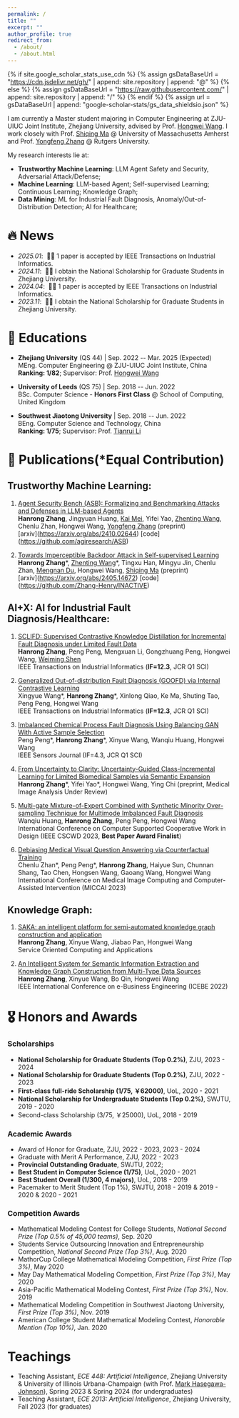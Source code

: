 ```yaml
---
permalink: /
title: ""
excerpt: ""
author_profile: true
redirect_from:
  - /about/
  - /about.html
---
```


{% if site.google_scholar_stats_use_cdn %}
{% assign gsDataBaseUrl = "https://cdn.jsdelivr.net/gh/" | append: site.repository | append: "@" %}
{% else %}
{% assign gsDataBaseUrl = "https://raw.githubusercontent.com/" | append: site.repository | append: "/" %}
{% endif %}
{% assign url = gsDataBaseUrl | append: "google-scholar-stats/gs_data_shieldsio.json" %}

<span class='anchor' id='about-me'></span>

I am currently a Master student majoring in Computer Engineering at ZJU-UIUC Joint Institute, Zhejiang University, advised by Prof. [Hongwei Wang](https://person.zju.edu.cn/en/hwang). I work closely with Prof. [Shiqing Ma](https://people.cs.umass.edu/~shiqingma/) @ University of Massachusetts Amherst and Prof. [Yongfeng Zhang](https://yongfeng.me/) @ Rutgers University.

My research interests lie at:
- **Trustworthy Machine Learning**: LLM Agent Safety and Security, Adversarial Attack/Defense;
- **Machine Learning**: LLM-based Agent; Self-supervised Learning; Continuous Learning; Knowledge Graph;
- **Data Mining**: ML for Industrial Fault Diagnosis, Anomaly/Out-of-Distribution Detection; AI for Healthcare;
<!--
My research interest includes neural machine translation and computer vision. I have published more than 100 papers at the top international AI conferences with total <a href='https://scholar.google.com/citations?user=DhtAFkwAAAAJ'>google scholar citations <strong><span id='total_cit'>260000+</span></strong></a> (You can also use google scholar badge <a href='https://scholar.google.com/citations?user=DhtAFkwAAAAJ'><img src="https://img.shields.io/endpoint?url={{ url | url_encode }}&logo=Google%20Scholar&labelColor=f6f6f6&color=9cf&style=flat&label=citations"></a>). -->


# 🔥 News
- *2025.01*: &nbsp;🎉🎉 1 paper is accepted by IEEE Transactions on Industrial Informatics.
- *2024.11*: &nbsp;🎉🎉 I obtain the National Scholarship for Graduate Students in Zhejiang University.
- *2024.04*: &nbsp;🎉🎉 1 paper is accepted by IEEE Transactions on Industrial Informatics.
- *2023.11*: &nbsp;🎉🎉 I obtain the National Scholarship for Graduate Students in Zhejiang University.


# 📖 Educations
- **Zhejiang University** (QS 44) | Sep. 2022 -- Mar. 2025 (Expected)<br>
  MEng. Computer Engineering @ ZJU-UIUC Joint Institute, China<br>
  **Ranking: 1/82**; Supervisor: Prof. [Hongwei Wang](https://person.zju.edu.cn/en/hwang)

- **University of Leeds** (QS 75) | Sep. 2018 -- Jun. 2022<br>
  BSc. Computer Science - **Honors First Class** @ School of Computing, United Kingdom

- **Southwest Jiaotong University** | Sep. 2018 -- Jun. 2022<br>
  BEng. Computer Science and Technology, China<br>
  **Ranking: 1/75**; Supervisor: Prof. [Tianrui Li](https://scholar.google.com/citations?user=CQ1HneMAAAAJ)


# 📝 Publications(\*Equal Contribution)

<!-- <div class='paper-box'><div class='paper-box-image'><div><div class="badge">CVPR 2016</div><img src='images/500x300.png' alt="sym" width="100%"></div></div>
<div class='paper-box-text' markdown="1">

[Deep Residual Learning for Image Recognition](https://openaccess.thecvf.com/content_cvpr_2016/papers/He_Deep_Residual_Learning_CVPR_2016_paper.pdf)

**Kaiming He**, Xiangyu Zhang, Shaoqing Ren, Jian Sun

[**Project**](https://scholar.google.com/citations?view_op=view_citation&hl=zh-CN&user=DhtAFkwAAAAJ&citation_for_view=DhtAFkwAAAAJ:ALROH1vI_8AC) <strong><span class='show_paper_citations' data='DhtAFkwAAAAJ:ALROH1vI_8AC'></span></strong>
- Lorem ipsum dolor sit amet, consectetur adipiscing elit. Vivamus ornare aliquet ipsum, ac tempus justo dapibus sit amet.
</div>
</div> -->

<!-- - [Lorem ipsum dolor sit amet, consectetur adipiscing elit. Vivamus ornare aliquet ipsum, ac tempus justo dapibus sit amet](https://github.com), A, B, C, **CVPR 2020** -->
## Trustworthy Machine Learning:
1. [Agent Security Bench (ASB): Formalizing and Benchmarking Attacks and Defenses in LLM-based Agents](https://arxiv.org/abs/2410.02644)<br>
**Hanrong Zhang**, Jingyuan Huang, [Kai Mei](https://dongyuanjushi.github.io/), Yifei Yao, [Zhenting Wang](https://zhentingwang.github.io/), Chenlu Zhan, Hongwei Wang, [Yongfeng Zhang](https://yongfeng.me/) (preprint)<br>
\[arxiv\](https://arxiv.org/abs/2410.02644) \[code\](https://github.com/agiresearch/ASB)

1. [Towards Imperceptible Backdoor Attack in Self-supervised Learning](https://arxiv.org/abs/2405.14672)<br>
**Hanrong Zhang**\*, [Zhenting Wang](https://zhentingwang.github.io/)\*, Tingxu Han, Mingyu Jin, Chenlu Zhan, [Mengnan Du](https://mengnandu.com/), Hongwei Wang, [Shiqing Ma](https://people.cs.umass.edu/~shiqingma/) (preprint)<br>
\[arxiv\](https://arxiv.org/abs/2405.14672) \[code\](https://github.com/Zhang-Henry/INACTIVE)



## AI+X: AI for Industrial Fault Diagnosis/Healthcare:
1. [SCLIFD: Supervised Contrastive Knowledge Distillation for Incremental Fault Diagnosis under Limited Fault Data]()<br>
**Hanrong Zhang**, Peng Peng, Mengxuan Li, Gongzhuang Peng, Hongwei Wang, [Weiming Shen](https://scholar.google.ca/citations?user=FuSHsx4AAAAJ&hl=en)<br>
IEEE Transactions on Industrial Informatics (**IF=12.3**, JCR Q1 SCI)

1. [Generalized Out-of-distribution Fault Diagnosis (GOOFD) via Internal Contrastive Learning](https://ieeexplore.ieee.org/abstract/document/10510599)<br>
Xingyue Wang\*, **Hanrong Zhang**\*, Xinlong Qiao, Ke Ma, Shuting Tao, Peng Peng, Hongwei Wang<br>
IEEE Transactions on Industrial Informatics (**IF=12.3**, JCR Q1 SCI)

1. [Imbalanced Chemical Process Fault Diagnosis Using Balancing GAN With Active Sample Selection](https://ieeexplore.ieee.org/abstract/document/10114639)<br>
Peng Peng\*, **Hanrong Zhang**\*, Xinyue Wang, Wanqiu Huang, Hongwei Wang<br>
IEEE Sensors Journal (IF=4.3, JCR Q1 SCI)



1. [From Uncertainty to Clarity: Uncertainty-Guided Class-Incremental Learning for Limited Biomedical Samples via Semantic Expansion](https://arxiv.org/abs/2409.07757)<br>
**Hanrong Zhang**\*, Yifei Yao\*, Hongwei Wang, Ying Chi (preprint, Medical Image Analysis Under Review)

1. [Multi-gate Mixture-of-Expert Combined with Synthetic Minority Over-sampling Technique for Multimode Imbalanced Fault Diagnosis](https://ieeexplore.ieee.org/abstract/document/10152774)<br>
Wanqiu Huang, **Hanrong Zhang**, Peng Peng, Hongwei Wang<br>
International Conference on Computer Supported Cooperative Work in Design (IEEE CSCWD 2023, **Best Paper Award Finalist**)

1. [Debiasing Medical Visual Question Answering via Counterfactual Training](https://link.springer.com/chapter/10.1007/978-3-031-43895-0_36)<br>
Chenlu Zhan\*, Peng Peng\*, **Hanrong Zhang**, Haiyue Sun, Chunnan Shang, Tao Chen, Hongsen Wang, Gaoang Wang, Hongwei Wang<br>
International Conference on Medical Image Computing and Computer-Assisted Intervention (MICCAI 2023)


## Knowledge Graph:
1. [SAKA: an intelligent platform for semi-automated knowledge graph construction and application](https://link.springer.com/article/10.1007/s11761-023-00371-x)<br>
**Hanrong Zhang**, Xinyue Wang, Jiabao Pan, Hongwei Wang<br>
Service Oriented Computing and Applications

1. [An Intelligent System for Semantic Information Extraction and Knowledge Graph Construction from Multi-Type Data Sources](https://ieeexplore.ieee.org/abstract/document/10035077)<br>
**Hanrong Zhang**, Xinyue Wang, Bo Qin, Hongwei Wang<br>
IEEE International Conference on e-Business Engineering (ICEBE 2022)


# 🎖 Honors and Awards

### Scholarships
- **National Scholarship for Graduate Students (Top 0.2%)**, ZJU, 2023 - 2024
- **National Scholarship for Graduate Students (Top 0.2%)**, ZJU, 2022 - 2023
- **First-class full-ride Scholarship (1/75, ￥62000)**, UoL, 2020 - 2021
- **National Scholarship for Undergraduate Students (Top 0.2%)**, SWJTU, 2019 - 2020
- Second-class Scholarship (3/75, ￥25000), UoL, 2018 - 2019

### Academic Awards
- Award of Honor for Graduate, ZJU, 2022 - 2023, 2023 - 2024
- Graduate with Merit A Performance, ZJU, 2022 - 2023
- **Provincial Outstanding Graduate**, SWJTU, 2022;
- **Best Student in Computer Science (1/75)**, UoL, 2020 - 2021
- **Best Student Overall (1/300, 4 majors)**, UoL, 2018 - 2019
- Pacemaker to Merit Student (Top 1%), SWJTU, 2018 - 2019 & 2019 - 2020 & 2020 - 2021

### Competition Awards
- Mathematical Modeling Contest for College Students, *National Second Prize (Top 0.5% of 45,000 teams)*, Sep. 2020
- Students Service Outsourcing Innovation and Entrepreneurship Competition, *National Second Prize (Top 3%)*, Aug. 2020
- MathorCup College Mathematical Modeling Competition,  *First Prize (Top 3%)*, May 2020
- May Day Mathematical Modeling Competition, *First Prize (Top 3%)*, May 2020
- Asia-Pacific Mathematical Modeling Contest, *First Prize (Top 3%)*, Nov. 2019
- Mathematical Modeling Competition in Southwest Jiaotong University, *First Prize (Top 3%)*, Nov. 2019
- American College Student Mathematical Modeling Contest, *Honorable Mention (Top 10%)*, Jan. 2020

Teachings
======
- Teaching Assistant, *ECE 448: Artificial Intelligence*, Zhejiang University & University of Illinois Urbana-Champaign (with Prof. [Mark Hasegawa-Johnson](https://ece.illinois.edu/about/directory/faculty/jhasegaw)), Spring 2023 & Spring 2024 (for undergraduates)
- Teaching Assistant, *ECE 2013: Artificial Intelligence*, Zhejiang University, Fall 2023 (for graduates)

<!-- # 💻 Internships
- *2019.05 - 2020.02*, [Lorem](https://github.com/), China. -->


<script type='text/javascript' id='clustrmaps' src='//cdn.clustrmaps.com/map_v2.js?cl=ffffff&w=794&t=tt&d=AMZ-k4oe-eM7qEBL1st--OzUlbxHV1mLbULIhu5_dXQ'></script>

